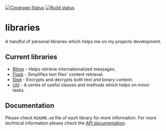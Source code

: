 [![Coverage Status](https://coveralls.io/repos/github/MarceloLeite2604/libraries/badge.svg?branch=master&ignore_cache=2)](https://coveralls.io/github/MarceloLeite2604/libraries?branch=master)
[![Build status](https://travis-ci.org/MarceloLeite2604/libraries.svg?branch=master&ignore_cache=1)](https://travis-ci.org/MarceloLeite2604/libraries)

# libraries

A handful of personal libraries which helps me on my projects development.

## Current libraries

- [Blimp](/blimp) - Helps retrieve internationalized messages. 
- [Flask](/flask) - Simplifies text files' content retrieval.
- [Sled](/sled) - Encrypts and decrypts both text and binary content.
- [Util](/util) - A series of useful classes and methods which helps on minor tasks.

## Documentation

Please check `README.md` file of each library for more information. For more technical information please check the [API documentation](https://marceloleite2604.github.io/libraries/apidocs/).
